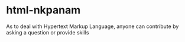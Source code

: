 # html-nkpanam
As to deal with Hypertext Markup Language, anyone can contribute by asking a question or provide skills 
